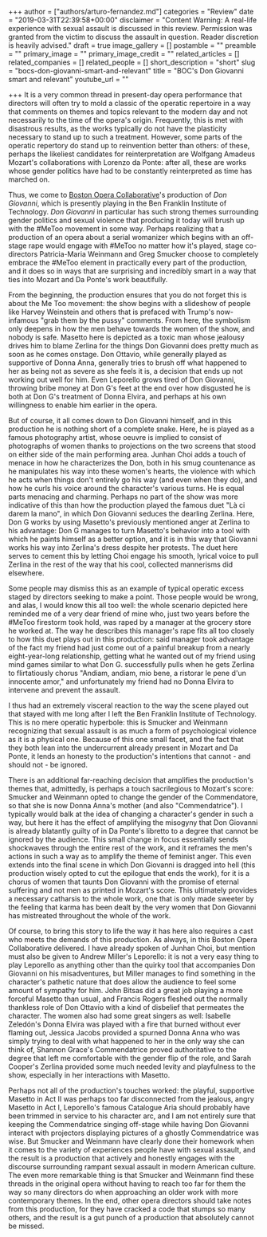 +++
author = ["authors/arturo-fernandez.md"]
categories = "Review"
date = "2019-03-31T22:39:58+00:00"
disclaimer = "Content Warning: A real-life experience with sexual assault is discussed in this review. Permission was granted from the victim to discuss the assault in question. Reader discretion is heavily advised."
draft = true
image_gallery = []
postamble = ""
preamble = ""
primary_image = ""
primary_image_credit = ""
related_articles = []
related_companies = []
related_people = []
short_description = "short"
slug = "bocs-don-giovanni-smart-and-relevant"
title = "BOC's Don Giovanni smart and relevant"
youtube_url = ""

+++
It is a very common thread in present-day opera performance that directors will often try to mold a classic of the operatic repertoire in a way that comments on themes and topics relevant to the modern day and not necessarily to the time of the opera's origin. Frequently, this is met with disastrous results, as the works typically do not have the plasticity necessary to stand up to such a treatment. However, some parts of the operatic repertory do stand up to reinvention better than others: of these, perhaps the likeliest candidates for reinterpretation are Wolfgang Amadeus Mozart's collaborations with Lorenzo da Ponte: after all, these are works whose gender politics have had to be constantly reinterpreted as time has marched on.

Thus, we come to [Boston Opera Collaborative](/scene/companies/boston-opera-collaborative/)'s production of _Don Giovanni_, which is presently playing in the Ben Franklin Institute of Technology. _Don Giovanni_ in particular has such strong themes surrounding gender politics and sexual violence that producing it today will brush up with the #MeToo movement in some way. Perhaps realizing that a production of an opera about a serial womanizer which begins with an off-stage rape would engage with #MeToo no matter how it's played, stage co-directors Patricia-Maria Weinmann and Greg Smucker choose to completely embrace the #MeToo element in practically every part of the production, and it does so in ways that are surprising and incredibly smart in a way that ties into Mozart and Da Ponte's work beautifully.

From the beginning, the production ensures that you do not forget this is about the Me Too movement: the show begins with a slideshow of people like Harvey Weinstein and others that is prefaced with Trump's now-infamous "grab them by the pussy" comments. From here, the symbolism only deepens in how the men behave towards the women of the show, and nobody is safe. Masetto here is depicted as a toxic man whose jealousy drives him to blame Zerlina for the things Don Giovanni does pretty much as soon as he comes onstage. Don Ottavio, while generally played as supportive of Donna Anna, generally tries to brush off what happened to her as being not as severe as she feels it is, a decision that ends up not working out well for him. Even Leporello grows tired of Don Giovanni, throwing bribe money at Don G's feet at the end over how disgusted he is both at Don G's treatment of Donna Elvira, and perhaps at his own willingness to enable him earlier in the opera.

But of course, it all comes down to Don Giovanni himself, and in this production he is nothing short of a complete snake. Here, he is played as a famous photography artist, whose oeuvre is implied to consist of photographs of women thanks to projections on the two screens that stood on either side of the main performing area. Junhan Choi adds a touch of menace in how he characterizes the Don, both in his smug countenance as he manipulates his way into these women's hearts, the violence with which he acts when things don't entirely go his way (and even when they do), and how he curls his voice around the character's various turns. He is equal parts menacing and charming. Perhaps no part of the show was more indicative of this than how the production played the famous duet "Là ci darem la mano", in which Don Giovanni seduces the dearling Zerlina. Here, Don G works by using Masetto's previously mentioned anger at Zerlina to his advantage: Don G manages to turn Masetto's behavior into a tool with which he paints himself as a better option, and it is in this way that Giovanni works his way into Zerlina's dress despite her protests. The duet here serves to cement this by letting Choi engage his smooth, lyrical voice to pull Zerlina in the rest of the way that his cool, collected mannerisms did elsewhere.

Some people may dismiss this as an example of typical operatic excess staged by directors seeking to make a point. Those people would be wrong, and alas, I would know this all too well: the whole scenario depicted here reminded me of a very dear friend of mine who, just two years before the #MeToo firestorm took hold, was raped by a manager at the grocery store he worked at. The way he describes this manager's rape fits all too closely to how this duet plays out in this production: said manager took advantage of the fact my friend had just come out of a painful breakup from a nearly eight-year-long relationship, getting what he wanted out of my friend using mind games similar to what Don G. successfully pulls when he gets Zerlina to flirtatiously chorus "Andiam, andiam, mio bene, a ristorar le pene d'un innocente amor," and unfortunately my friend had no Donna Elvira to intervene and prevent the assault. 

I thus had an extremely visceral reaction to the way the scene played out that stayed with me long after I left the Ben Franklin Institute of Technology. This is no mere operatic hyperbole: this is Smucker and Weinmann recognizing that sexual assault is as much a form of psychological violence as it is a physical one. Because of this one small facet, and the fact that they both lean into the undercurrent already present in Mozart and Da Ponte, it lends an honesty to the production's intentions that cannot - and should not - be ignored.

There is an additional far-reaching decision that amplifies the production's themes that, admittedly, is perhaps a touch sacrilegious to Mozart's score: Smucker and Weinmann opted to change the gender of the Commendatore, so that she is now Donna Anna's mother (and also "Commendatrice"). I typically would balk at the idea of changing a character's gender in such a way, but here it has the effect of amplifying the misogyny that Don Giovanni is already blatantly guilty of in Da Ponte's libretto to a degree that cannot be ignored by the audience. This small change in focus essentially sends shockwaves through the entire rest of the work, and it reframes the men's actions in such a way as to amplify the theme of feminist anger. This even extends into the final scene in which Don Giovanni is dragged into hell (this production wisely opted to cut the epilogue that ends the work), for it is a chorus of women that taunts Don Giovanni with the promise of eternal suffering and not men as printed in Mozart's score. This ultimately provides a necessary catharsis to the whole work, one that is only made sweeter by the feeling that karma has been dealt by the very women that Don Giovanni has mistreated throughout the whole of the work.

Of course, to bring this story to life the way it has here also requires a cast who meets the demands of this production. As always, in this Boston Opera Collaborative delivered. I have already spoken of Junhan Choi, but mention must also be given to Andrew Miller's Leporello: it is not a very easy thing to play Leporello as anything other than the quirky tool that accompanies Don Giovanni on his misadventures, but Miller manages to find something in the character's pathetic nature that does allow the audience to feel some amount of sympathy for him. John Bitsas did a great job playing a more forceful Masetto than usual, and Francis Rogers fleshed out the normally thankless role of Don Ottavio with a kind of disbelief that permeates the character. The women also had some great singers as well: Isabelle Zeledón's Donna Elvira was played with a fire that burned without ever flaming out, Jessica Jacobs provided a spurned Donna Anna who was simply trying to deal with what happened to her in the only way she can think of, Shannon Grace's Commendatrice proved authoritative to the degree that left me comfortable with the gender flip of the role, and Sarah Cooper's Zerlina provided some much needed levity and playfulness to the show, especially in her interactions with Masetto.

Perhaps not all of the production's touches worked: the playful, supportive Masetto in Act II was perhaps too far disconnected from the jealous, angry Masetto in Act I, Leporello's famous Catalogue Aria should probably have been trimmed in service to his character arc, and I am not entirely sure that keeping the Commendatrice singing off-stage while having Don Giovanni interact with projectors displaying pictures of a ghostly Commendatrice was wise. But Smucker and Weinmann have clearly done their homework when it comes to the variety of experiences people have with sexual assault, and the result is a production that actively and honestly engages with the discourse surrounding rampant sexual assault in modern American culture. The even more remarkable thing is that Smucker and Weinmann find these threads in the original opera without having to reach too far for them the way so many directors do when approaching an older work with more contemporary themes. In the end, other opera directors should take notes from this production, for they have cracked a code that stumps so many others, and the result is a gut punch of a production that absolutely cannot be missed.